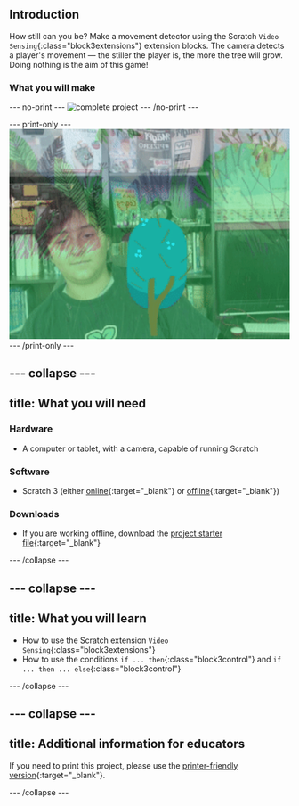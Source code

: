 ## Introduction

How still can you be? Make a movement detector using the Scratch `Video Sensing`{:class="block3extensions"} extension blocks. The camera detects a player's movement — the stiller the player is, the more the tree will grow. Doing nothing is the aim of this game!

### What you will make

--- no-print ---
![complete project](images/showcase.gif)
--- /no-print ---

--- print-only ---
![complete project](images/showcase.png)
--- /print-only ---

--- collapse ---
---
title: What you will need
---
### Hardware

+ A computer or tablet, with a camera, capable of running Scratch

### Software

+ Scratch 3 (either [online](https://scratch.mit.edu/){:target="_blank"} or [offline](https://scratch.mit.edu/download){:target="_blank"})

### Downloads

+ If you are working offline, download the [project starter file](http://rpf.io/p/en/grow-a-tree-go){:target="_blank"}

--- /collapse ---

--- collapse ---
---
title: What you will learn
---

+ How to use the Scratch extension `Video Sensing`{:class="block3extensions"}
+ How to use the conditions `if ... then`{:class="block3control"} and `if ... then ... else`{:class="block3control"}

--- /collapse ---

--- collapse ---
---
title: Additional information for educators
---

If you need to print this project, please use the [printer-friendly version](https://projects.raspberrypi.org/en/projects/grow-a-tree/print){:target="_blank"}.

--- /collapse ---
